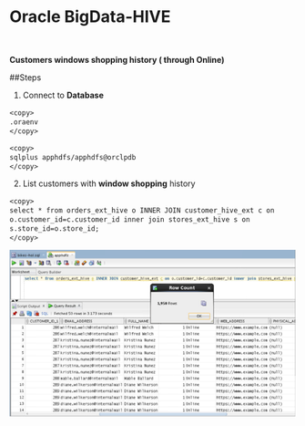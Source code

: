 
# Oracle BigData-HIVE
<br>

**Customers windows shopping  history ( through Online)**

##Steps


1. Connect to **Database**
````
<copy>
.oraenv
</copy>
````
````
<copy>
sqlplus apphdfs/apphdfs@orclpdb
</copy>
````
2. List customers with **window shopping** history
````
<copy>
select * from orders_ext_hive o INNER JOIN customer_hive_ext c on o.customer_id=c.customer_id inner join stores_ext_hive s on s.store_id=o.store_id;
</copy>
````
![](./images/IMG5.PNG)

 



